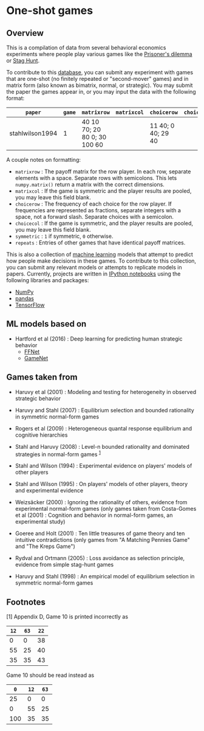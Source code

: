 # One-shot games

## Overview

This is a compilation of data from several behavioral economics experiments where people play various games like the [Prisoner's dilemma](https://en.wikipedia.org/wiki/Prisoner's_dilemma) or [Stag Hunt](https://en.wikipedia.org/wiki/Stag_hunt). 

To contribute to this [database](https://github.com/polomsca/one-shot-games/blob/master/gamesmxn.csv), you can submit any experiment with games that are one-shot (no finitely repeated or "second-mover" games) and in matrix form (also known as bimatrix, normal, or strategic). You may submit the paper the games appear in, or you may input the data with the following format:

`paper` | `game` | `matrixrow` | `matrixcol` | `choicerow` | `choicecol` | `shape` | `symmetric` | `repeats` | `subjects` 
--- | --- | --- | --- | --- | --- | --- | --- | --- | ---
stahlwilson1994 | 1 | 40 10 70; 20 80 0; 30 100 60 | | 11 40; 0 40; 29 40 | | 3 3 | 1 | | 40

A couple notes on formatting:

- `matrixrow` : The payoff matrix for the row player. In each row, separate elements with a space. Separate rows with semicolons. This lets `numpy.matrix()` return a matrix with the correct dimensions.
- `matrixcol` : If the game is symmetric and the player results are pooled, you may leave this field blank.
- `choicerow` : The frequency of each choice for the row player. If frequencies are represented as fractions, separate integers with a space, not a forward slash. Separate choices with a semicolon. 
- `choicecol` : If the game is symmetric, and the player results are pooled, you may leave this field blank.
- `symmetric` : `1` if symmetric, `0` otherwise.
- `repeats` : Entries of other games that have identical payoff matrices.

This is also a collection of [machine learning](https://en.wikipedia.org/wiki/Machine_learning) models that attempt to predict how people make decisions in these games. To contribute to this collection, you can submit any relevant models or attempts to replicate models in papers. Currently, projects are written in [IPython notebooks](https://ipython.org/) using the following libraries and packages:

- [NumPy](http://www.numpy.org/)
- [pandas](http://pandas.pydata.org/)
- [TensorFlow](https://www.tensorflow.org/)

## ML models based on

- Hartford et al (2016) : Deep learning for predicting human strategic behavior
  - [FFNet](https://github.com/polomsca/one-shot-games/blob/master/modelsffnet.ipynb)
  - [GameNet](https://github.com/polomsca/one-shot-games/blob/master/modelsgamenet.ipynb)

## Games taken from

- Haruvy et al (2001) : Modeling and testing for heterogeneity in observed strategic behavior

- Haruvy and Stahl (2007) : Equilibrium selection and bounded rationality in symmetric normal-form games

- Rogers et al (2009) : Heterogeneous quantal response equilibrium and cognitive hierarchies

- Stahl and Haruvy (2008) : Level-n bounded rationality and dominated strategies in normal-form games <sup>[1](#myfootnote1)</sup>

- Stahl and Wilson (1994) : Experimental evidence on players' models of other players

- Stahl and Wilson (1995) : On players' models of other players, theory and experimental evidence

- Weizsäcker (2000) : Ignoring the rationality of others, evidence from experimental normal-form games (only games taken from Costa-Gomes et al (2001) : Cognition and behavior in normal-form games, an experimental study)

- Goeree and Holt (2001) : Ten little treasures of game theory and ten intuitive contradictions (only games from "A Matching Pennies Game" and "The Kreps Game")

- Rydval and Ortmann (2005) : Loss avoidance as selection principle, evidence from simple stag-hunt games

- Haruvy and Stahl (1998) : An empirical model of equilibrium selection in symmetric normal-form games

## Footnotes

[<a name="myfootnote1">1</a>] Appendix D, Game 10 is printed incorrectly as

`12` | `63` | `22` 
--- | --- | ---
0 | 0 | 38 
55 | 25 | 40 
35 | 35 | 43 

Game 10 should be read instead as

`0` | `12` | `63` 
--- | --- | ---
25 | 0 | 0
0 | 55 | 25 
100 | 35 | 35 
